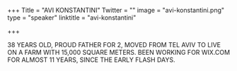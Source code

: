 +++
Title = "AVI KONSTANTINI"
Twitter = ""
image = "avi-konstantini.png"
type = "speaker"
linktitle = "avi-konstantini"

+++

38 YEARS OLD, PROUD FATHER FOR 2, MOVED FROM TEL AVIV TO LIVE ON A FARM WITH 15,000 SQUARE METERS. BEEN WORKING FOR WIX.COM FOR ALMOST 11 YEARS, SINCE THE EARLY FLASH DAYS.
